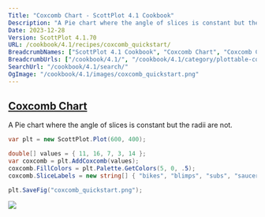 ```yaml
---
Title: "Coxcomb Chart - ScottPlot 4.1 Cookbook"
Description: "A Pie chart where the angle of slices is constant but the radii are not."
Date: 2023-12-28
Version: ScottPlot 4.1.70
URL: /cookbook/4.1/recipes/coxcomb_quickstart/
BreadcrumbNames: ["ScottPlot 4.1 Cookbook", "Coxcomb Chart", "Coxcomb Chart"]
BreadcrumbUrls: ["/cookbook/4.1/", "/cookbook/4.1/category/plottable-coxcomb", "/cookbook/4.1/recipes/coxcomb_quickstart/"]
SearchUrl: "/cookbook/4.1/search/"
OgImage: "/cookbook/4.1/images/coxcomb_quickstart.png"
---
```


<h2><a id='coxcomb-chart' href='/cookbook/4.1/recipes/coxcomb_quickstart/'>Coxcomb Chart</a></h2>

A Pie chart where the angle of slices is constant but the radii are not.

```cs
var plt = new ScottPlot.Plot(600, 400);

double[] values = { 11, 16, 7, 3, 14 };
var coxcomb = plt.AddCoxcomb(values);
coxcomb.FillColors = plt.Palette.GetColors(5, 0, .5);
coxcomb.SliceLabels = new string[] { "bikes", "blimps", "subs", "saucers", "rockets" };

plt.SaveFig("coxcomb_quickstart.png");
```

<img src='../../images/coxcomb_quickstart.png' class='d-block mx-auto my-5' />


